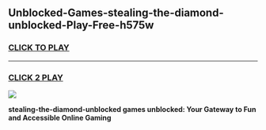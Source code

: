 
## Unblocked-Games-stealing-the-diamond-unblocked-Play-Free-h575w
<h3>
<a href="https://premium76.site?title=stealing-the-diamond-unblocked&ref=23A">CLICK TO PLAY</a></h3>
<hr>

<h3>
<a href="https://premium76.site?title=stealing-the-diamond-unblocked&ref=23A">CLICK 2 PLAY</a>
  
</h3>

<a href="https://premium76.site?title=stealing-the-diamond-unblocked&ref=23A"><img src="https://clearcache.store/games.png"></a>


**stealing-the-diamond-unblocked games unblocked: Your Gateway to Fun and Accessible Online Gaming**

